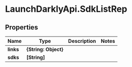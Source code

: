 # LaunchDarklyApi.SdkListRep

## Properties

Name | Type | Description | Notes
------------ | ------------- | ------------- | -------------
**links** | **{String: Object}** |  | 
**sdks** | **[String]** |  | 


